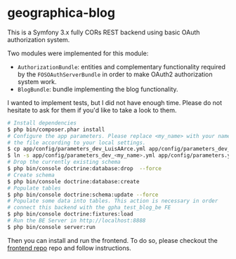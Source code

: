 geographica-blog
================

This is a Symfony 3.x fully CORs REST backend using basic OAuth authorization
 system.
 
Two modules were implemented for this module:
* ``AuthorizationBundle``: entities and complementary functionality 
required by the ``FOSOAuthServerBundle`` in order to make OAuth2
authorization system work.
* ``BlogBundle``: bundle implementing the blog functionality.

I wanted to implement tests, but I did not have enough time. Please
do not hesitate to ask for them if you'd like to take a look to them.

```bash
# Install dependencies
$ php bin/composer.phar install
# Configure the app parameters. Please replace <my_name> with your name and edit
# the file according to your local settings.
$ cp app/config/parameters_dev_LuisAArce.yml app/config/parameters_dev_<my_name>.yml
$ ln -s app/config/parameters_dev_<my_name>.yml app/config/parameters.yml
# Drop the currently existing schema
$ php bin/console doctrine:database:drop  --force
# Create schema
$ php bin/console doctrine:database:create
# Populate tables
$ php bin/console doctrine:schema:update --force
# Populate some data into tables. This action is necessary in order
# connect this backend with the gpha_test_blog_be FE
$ php bin/console doctrine:fixtures:load
# Run the BE Server in http://localhost:8888
$ php bin/console server:run
```

Then you can install and run the frontend. To do so, please checkout
the [frontend repo](https://github.com/ajaest/gpha_test_blog_be) repo and follow instructions.

